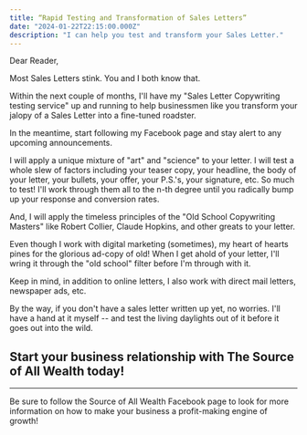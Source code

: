 ```yaml
---
title: “Rapid Testing and Transformation of Sales Letters”
date: "2024-01-22T22:15:00.000Z"
description: "I can help you test and transform your Sales Letter."
---
```


Dear Reader,

Most Sales Letters stink. You and I both know that.

Within the next couple of months, I'll have my "Sales Letter Copywriting testing service" up and running to help businessmen like you transform your jalopy of a Sales Letter into a fine-tuned roadster.

In the meantime, start following my Facebook page and stay alert to any upcoming announcements. 

I will apply a unique mixture of "art" and "science" to your letter. I will test a whole slew of factors including your teaser copy, your headline, the body of your letter, your bullets, your offer, your P.S.'s, your signature, etc. So much to test! I'll work through them all to the n-th degree until you radically bump up your response and conversion rates.

And, I will apply the timeless principles of the "Old School Copywriting Masters" like Robert Collier, Claude Hopkins, and other greats to your letter.

Even though I work with digital marketing (sometimes), my heart of hearts pines for the glorious ad-copy of old! When I get ahold of your letter, I'll wring it through the "old school" filter before I'm through with it.

Keep in mind, in addition to online letters, I also work with direct mail letters, newspaper ads, etc.

By the way, if you don't have a sales letter written up yet, no worries. I'll have a hand at it myself -- and test the living daylights out of it before it goes out into the wild.

Start your business relationship with The Source of All Wealth today!
---

---
Be sure to follow the Source of All Wealth Facebook page to look for more information on how to make your business a profit-making engine of growth!

